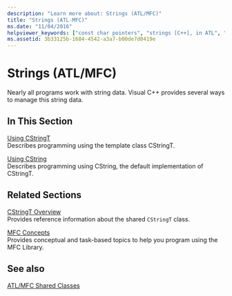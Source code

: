 ```yaml
---
description: "Learn more about: Strings (ATL/MFC)"
title: "Strings (ATL-MFC)"
ms.date: "11/04/2016"
helpviewer_keywords: ["const char pointers", "strings [C++], in ATL", "MFC [C++], string handling class", "MBCS [C++], CString support", "strings [C++], class CStringT", "char pointers", "reference counting [C++]", "strings [C++], string operations", "portability [C++], Unicode and ANSI string objects", "literal strings [C++], class CString", "copying string objects", "ATL, string handling class", "strings [C++], in MFC", "strings [C++]", "C-style strings", "language portability [C++]", "strings [C++], class CString", "literal strings [C++], class CStringT"]
ms.assetid: 3b33125b-1684-4542-a3a7-b00de7d0419e
---
```

# Strings (ATL/MFC)

Nearly all programs work with string data. Visual C++ provides several ways to manage this string data.

## In This Section

[Using CStringT](../atl-mfc-shared/using-cstringt.md)<br/>
Describes programming using the template class CStringT.

[Using CString](../atl-mfc-shared/using-cstring.md)<br/>
Describes programming using CString, the default implementation of CStringT.

## Related Sections

[CStringT Overview](../atl-mfc-shared/reference/cstringt-class.md)<br/>
Provides reference information about the shared `CStringT` class.

[MFC Concepts](../mfc/mfc-concepts.md)<br/>
Provides conceptual and task-based topics to help you program using the MFC Library.

## See also

[ATL/MFC Shared Classes](../atl-mfc-shared/atl-mfc-shared-classes.md)
